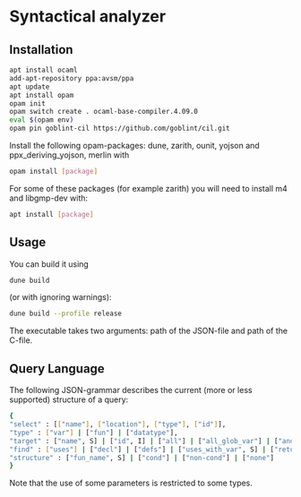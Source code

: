 # Syntactical analyzer

## Installation


```bash
apt install ocaml
add-apt-repository ppa:avsm/ppa
apt update
apt install opam
opam init
opam switch create . ocaml-base-compiler.4.09.0
eval $(opam env)
opam pin goblint-cil https://github.com/goblint/cil.git
```
Install the following opam-packages: dune, zarith, ounit,  yojson and ppx_deriving_yojson, merlin with
```bash
opam install [package]
```
For some of these packages (for example zarith) you will need to install m4 and libgmp-dev with:
```bash
apt install [package]
```

## Usage

You can build it using
```bash
dune build
```
(or with ignoring warnings):
```bash
dune build --profile release
```
The executable takes two arguments: path of the JSON-file and path of the C-file.

## Query Language
The following JSON-grammar describes the current (more or less supported) structure of a query:
```bash
{
"select" : [["name"], ["location"], ["type"], ["id"]],
"type" : ["var"] | ["fun"] | ["datatype"],
"target" : ["name", S] | ["id", I] | ["all"] | ["all_glob_var"] | ["and", [S, S, ...]] | ["or", [S, ...]], # where S is a string and I is an integer
"find" : ["uses"] | ["decl"] | ["defs"] | ["uses_with_var", S] | ["returns"],
"structure" : ["fun_name", S] | ["cond"] | ["non-cond"] | ["none"]
}
```
Note that the use of some parameters is restricted to some types.
